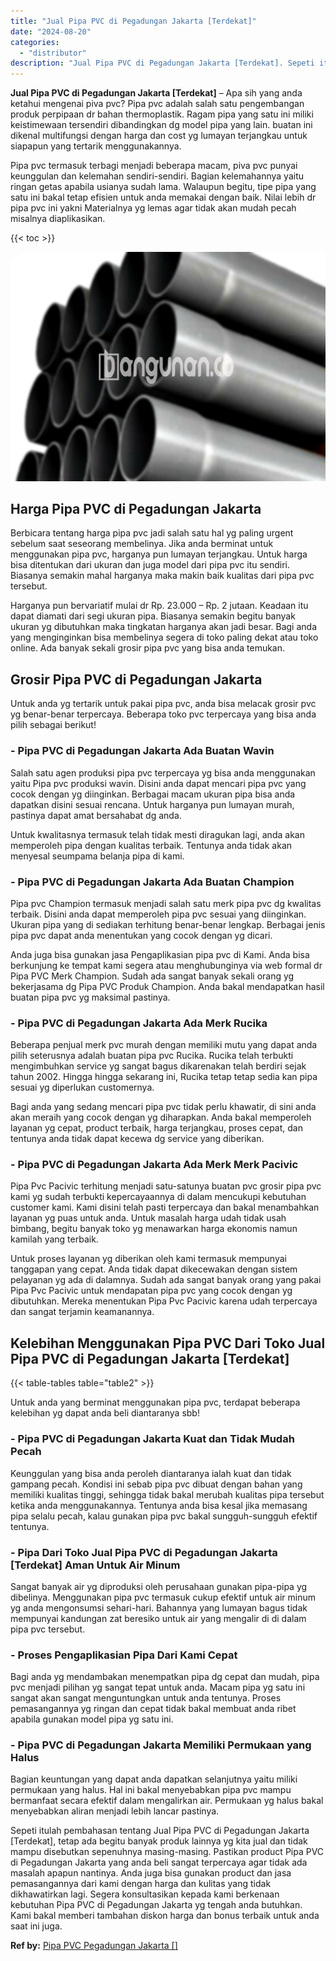 ```yaml
---
title: "Jual Pipa PVC di Pegadungan Jakarta [Terdekat]"
date: "2024-08-20"
categories: 
  - "distributor"
description: "Jual Pipa PVC di Pegadungan Jakarta [Terdekat]. Sepeti itulah pembahasan tentang Jual Pipa PVC di Pegadungan Jakarta [Terdekat], tetap ada begitu banyak pr..."
---
```


**Jual Pipa PVC di Pegadungan Jakarta \[Terdekat\]** – Apa sih yang anda ketahui mengenai piva pvc? Pipa pvc adalah salah satu pengembangan produk perpipaan dr bahan thermoplastik. Ragam pipa yang satu ini miliki keistimewaan tersendiri dibandingkan dg model pipa yang lain. buatan ini dikenal multifungsi dengan harga dan cost yg lumayan terjangkau untuk siapapun yang tertarik menggunakannya.

Pipa pvc termasuk terbagi menjadi beberapa macam, piva pvc punyai keunggulan dan kelemahan sendiri-sendiri. Bagian kelemahannya yaitu ringan getas apabila usianya sudah lama. Walaupun begitu, tipe pipa yang satu ini bakal tetap efisien untuk anda memakai dengan baik. Nilai lebih dr pipa pvc ini yakni Materialnya yg lemas agar tidak akan mudah pecah misalnya diaplikasikan.

{{< toc >}}

![Jual Pipa PVC di Pegadungan Jakarta [Terdekat]](/images/jaul-pipa-pvc-59.png)

## Harga Pipa PVC di Pegadungan Jakarta

Berbicara tentang harga pipa pvc jadi salah satu hal yg paling urgent sebelum saat seseorang membelinya. Jika anda berminat untuk menggunakan pipa pvc, harganya pun lumayan terjangkau. Untuk harga bisa ditentukan dari ukuran dan juga model dari pipa pvc itu sendiri. Biasanya semakin mahal harganya maka makin baik kualitas dari pipa pvc tersebut.

Harganya pun bervariatif mulai dr Rp. 23.000 – Rp. 2 jutaan. Keadaan itu dapat diamati dari segi ukuran pipa. Biasanya semakin begitu banyak ukuran yg dibutuhkan maka tingkatan harganya akan jadi besar. Bagi anda yang menginginkan bisa membelinya segera di toko paling dekat atau toko online. Ada banyak sekali grosir pipa pvc yang bisa anda temukan.

## Grosir Pipa PVC di Pegadungan Jakarta

Untuk anda yg tertarik untuk pakai pipa pvc, anda bisa melacak grosir pvc yg benar-benar terpercaya. Beberapa toko pvc terpercaya yang bisa anda pilih sebagai berikut!

### \- Pipa PVC di Pegadungan Jakarta Ada Buatan Wavin

Salah satu agen produksi pipa pvc terpercaya yg bisa anda menggunakan yaitu Pipa pvc produksi wavin. Disini anda dapat mencari pipa pvc yang cocok dengan yg diinginkan. Berbagai macam ukuran pipa bisa anda dapatkan disini sesuai rencana. Untuk harganya pun lumayan murah, pastinya dapat amat bersahabat dg anda.

Untuk kwalitasnya termasuk telah tidak mesti diragukan lagi, anda akan memperoleh pipa dengan kualitas terbaik. Tentunya anda tidak akan menyesal seumpama belanja pipa di kami.

### \- Pipa PVC di Pegadungan Jakarta Ada Buatan Champion

Pipa pvc Champion termasuk menjadi salah satu merk pipa pvc dg kwalitas terbaik. Disini anda dapat memperoleh pipa pvc sesuai yang diinginkan. Ukuran pipa yang di sediakan terhitung benar-benar lengkap. Berbagai jenis pipa pvc dapat anda menentukan yang cocok dengan yg dicari.

Anda juga bisa gunakan jasa Pengaplikasian pipa pvc di Kami. Anda bisa berkunjung ke tempat kami segera atau menghubunginya via web formal dr Pipa PVC Merk Champion. Sudah ada sangat banyak sekali orang yg bekerjasama dg Pipa PVC Produk Champion. Anda bakal mendapatkan hasil buatan pipa pvc yg maksimal pastinya.

### \- Pipa PVC di Pegadungan Jakarta Ada Merk Rucika

Beberapa penjual merk pvc murah dengan memiliki mutu yang dapat anda pilih seterusnya adalah buatan pipa pvc Rucika. Rucika telah terbukti mengimbuhkan service yg sangat bagus dikarenakan telah berdiri sejak tahun 2002. Hingga hingga sekarang ini, Rucika tetap tetap sedia kan pipa sesuai yg diperlukan customernya.

Bagi anda yang sedang mencari pipa pvc tidak perlu khawatir, di sini anda akan meraih yang cocok dengan yg diharapkan. Anda bakal memperoleh layanan yg cepat, product terbaik, harga terjangkau, proses cepat, dan tentunya anda tidak dapat kecewa dg service yang diberikan.

### \- Pipa PVC di Pegadungan Jakarta Ada Merk Merk Pacivic

Pipa Pvc Pacivic terhitung menjadi satu-satunya buatan pvc grosir pipa pvc kami yg sudah terbukti kepercayaannya di dalam mencukupi kebutuhan customer kami. Kami disini telah pasti terpercaya dan bakal menambahkan layanan yg puas untuk anda. Untuk masalah harga udah tidak usah bimbang, begitu banyak toko yg menawarkan harga ekonomis namun kamilah yang terbaik.

Untuk proses layanan yg diberikan oleh kami termasuk mempunyai tanggapan yang cepat. Anda tidak dapat dikecewakan dengan sistem pelayanan yg ada di dalamnya. Sudah ada sangat banyak orang yang pakai Pipa Pvc Pacivic untuk mendapatan pipa pvc yang cocok dengan yg dibutuhkan. Mereka menentukan Pipa Pvc Pacivic karena udah terpercaya dan sangat terjamin keamanannya.

## Kelebihan Menggunakan Pipa PVC Dari Toko Jual Pipa PVC di Pegadungan Jakarta \[Terdekat\]

{{< table-tables table="table2" >}}

Untuk anda yang berminat menggunakan pipa pvc, terdapat beberapa kelebihan yg dapat anda beli diantaranya sbb!

### \- Pipa PVC di Pegadungan Jakarta Kuat dan Tidak Mudah Pecah

Keunggulan yang bisa anda peroleh diantaranya ialah kuat dan tidak gampang pecah. Kondisi ini sebab pipa pvc dibuat dengan bahan yang memiliki kualitas tinggi, sehingga tidak bakal merubah kualitas pipa tersebut ketika anda menggunakannya. Tentunya anda bisa kesal jika memasang pipa selalu pecah, kalau gunakan pipa pvc bakal sungguh-sungguh efektif tentunya.

### \- Pipa Dari Toko Jual Pipa PVC di Pegadungan Jakarta \[Terdekat\] Aman Untuk Air Minum

Sangat banyak air yg diproduksi oleh perusahaan gunakan pipa-pipa yg dibelinya. Menggunakan pipa pvc termasuk cukup efektif untuk air minum yg anda mengonsumsi sehari-hari. Bahannya yang lumayan bagus tidak mempunyai kandungan zat beresiko untuk air yang mengalir di di dalam pipa pvc tersebut.

### \- Proses Pengaplikasian Pipa Dari Kami Cepat

Bagi anda yg mendambakan menempatkan pipa dg cepat dan mudah, pipa pvc menjadi pilihan yg sangat tepat untuk anda. Macam pipa yg satu ini sangat akan sangat menguntungkan untuk anda tentunya. Proses pemasangannya yg ringan dan cepat tidak bakal membuat anda ribet apabila gunakan model pipa yg satu ini.

### \- Pipa PVC di Pegadungan Jakarta Memiliki Permukaan yang Halus

Bagian keuntungan yang dapat anda dapatkan selanjutnya yaitu miliki permukaan yang halus. Hal ini bakal menyebabkan pipa pvc mampu bermanfaat secara efektif dalam mengalirkan air. Permukaan yg halus bakal menyebabkan aliran menjadi lebih lancar pastinya.

Sepeti itulah pembahasan tentang Jual Pipa PVC di Pegadungan Jakarta \[Terdekat\], tetap ada begitu banyak produk lainnya yg kita jual dan tidak mampu disebutkan sepenuhnya masing-masing. Pastikan product Pipa PVC di Pegadungan Jakarta yang anda beli sangat terpercaya agar tidak ada masalah apapun nantinya. Anda juga bisa gunakan product dan jasa pemasangannya dari kami dengan harga dan kulitas yang tidak dikhawatirkan lagi. Segera konsultasikan kepada kami berkenaan kebutuhan Pipa PVC di Pegadungan Jakarta yg tengah anda butuhkan. Kami bakal memberi tambahan diskon harga dan bonus terbaik untuk anda saat ini juga.

**Ref by:** [Pipa PVC Pegadungan Jakarta []](https://id.wikipedia.org/wiki/Pipa)
